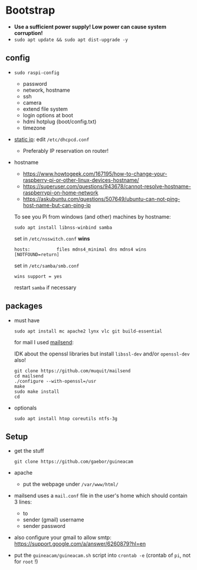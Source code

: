 # Bootstrap
* __Use a sufficient power supply! Low power can cause system corruption!__
* `sudo apt update && sudo apt dist-upgrade -y`
 
## config

* `sudo raspi-config`
  * password
  * network, hostname
  * ssh
  * camera
  * extend file system
  * login options at boot
  * hdmi hotplug (boot/config.txt)
  * timezone
  
* [static ip](https://www.modmypi.com/blog/how-to-give-your-raspberry-pi-a-static-ip-address-update): edit `/etc/dhcpcd.conf`
  * Preferably IP reservation on router!
* hostname
  * https://www.howtogeek.com/167195/how-to-change-your-raspberry-pi-or-other-linux-devices-hostname/
  * https://superuser.com/questions/943678/cannot-resolve-hostname-raspberrypi-on-home-network
  * https://askubuntu.com/questions/507649/ubuntu-can-not-ping-host-name-but-can-ping-ip
  
  To see you Pi from windows (and other) machines by hostname:
    
      sudo apt install libnss-winbind samba

  set in `/etc/nsswitch.conf` __wins__

      hosts:          files mdns4_minimal dns mdns4 wins [NOTFOUND=return]
	
  set in `/etc/samba/smb.conf`
    
      wins support = yes
  
  restart `samba` if necessary

## packages
* must have
  
      sudo apt install mc apache2 lynx vlc git build-essential
      
  for mail I used [mailsend](https://github.com/muquit/mailsend):
  
  IDK about the openssl libraries but install `libssl-dev` and/or `openssl-dev` also!
  
      git clone https://github.com/muquit/mailsend
      cd mailsend 
      ./configure --with-openssl=/usr
      make
      sudo make install
      cd

* optionals
  
      sudo apt install htop coreutils ntfs-3g

## Setup
* get the stuff

      git clone https://github.com/gaebor/guineacam

* apache
  * put the webpage under `/var/www/html/`
* mailsend uses a `mail.conf` file in the user's home which should contain 3 lines:
  * to
  * sender (gmail) username
  * sender password
* also configure your gmail to allow smtp: https://support.google.com/a/answer/6260879?hl=en
* put the `guineacam/guineacam.sh` script into `crontab -e` (crontab of `pi`, not for `root` !)
